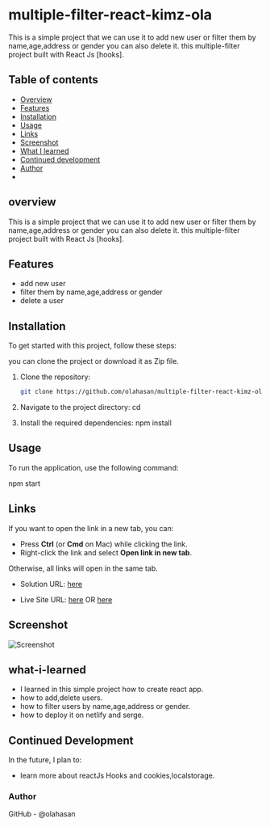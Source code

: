 # multiple-filter-react-kimz-ola

This is a simple project that we can use it to add new user or filter them by name,age,address or gender you can also delete it. this multiple-filter project built with React Js [hooks].

## Table of contents

- [Overview](#overview)
- [Features](#Features)
- [Installation](#Installation)
- [Usage](#Usage)
- [Links](#Links)
- [Screenshot](#Screenshot)
- [What I learned](#what-i-learned)
- [Continued development](#continued-development)
- [Author](#author)
- 

## overview
This is a simple project that we can use it to add new user or filter them by name,age,address or gender you can also delete it. this multiple-filter project built with React Js [hooks].

## Features
- add new user
- filter them by name,age,address or gender
- delete a user


## Installation
To get started with this project, follow these steps:

you can clone the project or download it as Zip file.
1. Clone the repository:
   ```bash
   git clone https://github.com/olahasan/multiple-filter-react-kimz-ola.git

2. Navigate to the project directory:
   cd <project-directory>

3. Install the required dependencies:
   npm install   


## Usage
To run the application, use the following command:

npm start


## Links

If you want to open the link in a new tab, you can:

- Press **Ctrl** (or **Cmd** on Mac) while clicking the link.
- Right-click the link and select **Open link in new tab**.

Otherwise, all links will open in the same tab.


- Solution URL: [here](https://github.com/olahasan/multiple-filter-react-kimz-ola)

- Live Site URL: [here](https://multible-filter-react-kimz-ola.surge.sh/) OR  [here](https://multiple-filter-react-kimz-ola.netlify.app/)

 ## Screenshot
 
![Screenshot](./public/filter.png)


## what-i-learned
- I learned in this simple project how to create react app.
- how to add,delete users.
- how to filter users by name,age,address or gender.
- how to deploy it on netlify and serge.

## Continued Development
In the future, I plan to:
- learn more about reactJs Hooks and cookies,localstorage.

### Author

GitHub - @olahasan
